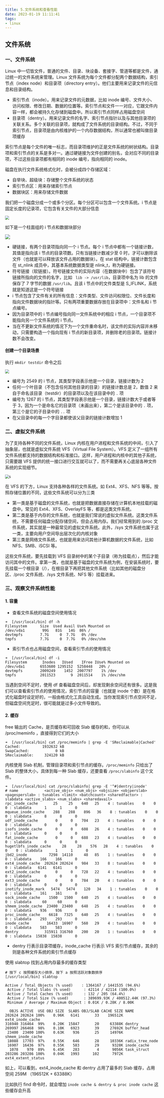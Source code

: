 ```yaml
---
title: 5.文件系统和查看性能
date: 2023-01-19 11:11:41
tags:
- linux
---
```


## 文件系统

### 一、文件系统

Linux 中一切皆文件，普通的文件、目录、块设备、套接字、管道等都是文件，通过统一的文件系统来管理。Linux 文件系统为每个文件都分配两个数据结构，索引节点（index node）和目录项（directory entry）。他们主要用来记录文件的元信息和目录结构。

- 索引节点（inode）。用来记录文件的元数据，比如 inode 编号、文件大小、访问权限、修改日期、数据的位置等。索引节点和文件一一对应，它跟文件内容一样，都会被持久化存储到磁盘中。所以索引节点同样占用磁盘空间
- 目录项（dentry）。用来记录文件的名字、索引节点指针以及与其他目录项的关联关系。多个关联的目录项，就构成了文件系统的目录结构。不过，不同于索引节点，目录项是由内核维护的一个内存数据结构，所以通常也被叫做目录项缓存

索引节点是每个文件的唯一标志，而目录项维护的正是文件系统的树状结构。目录项和索引节点的关系是多对一。通过硬链接为文件创建的别名，会对应不同的目录项，不过这些目录项都有相同的 inode 编号，指向相同的 inode。

磁盘在执行文件系统格式化时，会被分成四个存储区域：

- 自举块、超级块：存储整个文件系统的状态
- 索引节点区：用来存储索引节点
- 数据块区：用来存储文件数据

我们把一个磁盘分成一个或多个分区。每个分区可以包含一个文件系统。i 节点是固定长度的记录项，它包含有关文件的大部分信息

<img src="./image/磁盘分区.jpg" style="zoom:80%;" />

如下是一个柱面组的 i 节点和数据块部分

![](./image/柱面组.jpg)

- 硬链接，有两个目录项指向同一个 i 节点。每个 i 节点中都有一个链接计数，其值是指向该 i 节点的目录项数。只有当链接计数减少至 0 时，才可以删除该文件（也就是可以释放该文件占用的数据块）。在 stat 结构中，链接计数包含在 st_nlink 成员中，其基本系统数据类型是 nlink_t，称为硬链接。
- 符号链接（软链接）。符号链接文件的实际内容（在数据块中）包含了该符号链接所指向的文件的名字，比如 ` lib -> /usr/lib`，目录项中名为 lib 的文件保存了 7 字节的数据 `/usr/lib`。且该 i 节点中的文件类型是 S_IFLINK，系统就是知道这是一个符号链接
- i 节点包含了文件有关的所有信息：文件类型、文件访问权限位、文件长度和指向文件数据块的指针等。只有两项重要数据存放在目录项中：文件名和 i 节点编号。
- 因为目录项中的 i 节点编号指向同一文件系统中的相应 i 节点，一个目录项不能指向另一个文件系统的 i 节点。
- 当在不更新文件系统的情况下为一个文件重命名时，该文件的实际内容并未移动，只需要构造一个指向现有 i 节点的新目录项，并删除老的目录项。链接计数不会改变。

#### 创建一个目录场景

执行 `mkdir testdir` 命令之后

<img src="./image/创建目录.jpg" style="zoom:80%;" />

- 编号为 2549 的 i 节点，其类型字段表示他是一个目录，链接计数为 2
- 任何一个叶目录（不包含任何其他目录的目录）的链接计数总是 2，数值 2 来自于命名该目录（testdir）的目录项以及在该目录中的 `.` 项
- 编号为 1267 的 i 节点，其类型字段表示他是一个目录，链接计数大于或者等于 3，因为一个是命名它的目录项（未画出来），第二个是该目录中的 `.` 项，第三个是它的子目录中的 `..` 项
- 在父目录中的每一个字目录都使该父目录的链接计数增加 1

### 二、虚拟文件系统

为了支持各种不同的文件系统，Linux 内核在用户进程和文件系统的中间，引入了抽象层，也就是虚拟文件系统 VFS（Virtual File System）。VFS 定义了一组所有文件系统都支持的数据结构和标准接口。这样，用户进程和内核中的其他子系统，只需要跟 VFS 提供的统一接口进行交互就可以了，而不需要再关心底层各种文件系统的实现细节。

<img src="./image/虚拟文件系统.png" alt="s" style="zoom:80%;" />

在 VFS 的下方，Linux 支持各种各样的文件系统。如 Ext4、XFS、NFS 等等。按照存储位置的不同，这些文件系统可以分为三类

- 第一类是基于磁盘的文件系统，也就是把数据直接存储在计算机本地挂载的磁盘中。常见的 Ext4、XFS、OverlayFS 等，都是这类文件系统。
- 第二类是基于内存的文件系统，也就是我们常说的虚拟文件系统。这类文件系统，不需要任何磁盘分配存储空间，但会占用内存。我们经常用到的 /proc 文件系统，其实就是一种最常见的虚拟文件系统。此外，/sys 文件系统也属于这一类，主要向用户空间导出层次化的内核对象
- 第三类是网络文件系统，也就是用来访问其他计算机数据的文件系统，比如 NFS、SMB、iSCSI 等。

这些文件系统，要先挂载到 VFS 目录树中的某个子目录（称为挂载点），然后才能访问其中的文件。拿第一类，也就是基于磁盘的文件系统为例，在安装系统时，要先挂载一个根目录（/），在根目录下再把其他文件系统（比如其他的磁盘分区、/proc 文件系统、/sys 文件系统、NFS 等）挂载进来。

### 三、观察文件系统性能

#### 1. 容量

- 查看文件系统的磁盘空间使用情况

```shell
➜  [/usr/local/bin] df -h
Filesystem      Size  Used Avail Use% Mounted on
/dev/vda1        99G   81G   14G  86% /
devtmpfs        7.7G     0  7.7G   0% /dev
tmpfs           7.7G     0  7.7G   0% /dev/shm
```

- 索引节点也占用磁盘空间，查看索引节点的使用情况

```shell
➜  [/usr/local/bin] df -i
Filesystem       Inodes   IUsed    IFree IUse% Mounted on
/dev/vda1       6553600 1295152  5258448   20% /
devtmpfs        2009249    1452  2007797    1% /dev
tmpfs           2011523       9  2011514    1% /dev/shm
```

当遇到空间不足时，使用 df 查看磁盘空间后，却发现剩余空间还有很多。这是我们可以查看索引节点的使用情况，索引节点的容量（也就是 inode 个数）是在格式化磁盘时设定好的，一般由格式化工具自动生成。当你发现索引节点空间不足，但磁盘空间充足时，很可能就是过多小文件导致的。

#### 2. 缓存

free 输出的 Cache，是页缓存和可回收 Slab 缓存的和，你可以从 /proc/meminfo ，直接得到它们的大小

```shell
➜  [/usr/local/bin] cat /proc/meminfo | grep -E 'SReclaimable|Cached'
Cached:          1932632 kB
SwapCached:            0 kB
SReclaimable:     324120 kB
```

内核使用 Slab 机制，管理目录项和索引节点的缓存。`/proc/meminfo` 只给出了 Slab 的整体大小，具体到每一种 Slab 缓存，还要查看 `/proc/slabinfo` 这个文件。

```shell
➜  [/usr/local/bin] cat /proc/slabinfo| grep -E '^#|dentry|inode'
# name            <active_objs> <num_objs> <objsize> <objperslab> <pagesperslab> : tunables <limit> <batchcount> <sharedfactor> : slabdata <active_slabs> <num_slabs> <sharedavail>
rpc_inode_cache       25     25    640   25    4 : tunables    0    0    0 : slabdata      1      1      0
mqueue_inode_cache    288    288    896   36    8 : tunables    0    0    0 : slabdata      8      8      0
udf_inode_cache        0      0    704   23    4 : tunables    0    0    0 : slabdata      0      0      0
isofs_inode_cache      0      0    608   26    4 : tunables    0    0    0 : slabdata      0      0      0
fat_inode_cache        0      0    688   23    4 : tunables    0    0    0 : slabdata      0      0      0
hugetlbfs_inode_cache     28     28    576   28    4 : tunables    0    0    0 : slabdata      1      1      0
jbd2_inode          7298  14110     48   85    1 : tunables    0    0    0 : slabdata    166    166      0
ext4_inode_cache  202624 202624    984   33    8 : tunables    0    0    0 : slabdata   6141   6141      0
ext2_inode_cache       0      0    728   22    4 : tunables    0    0    0 : slabdata      0      0      0
ext3_inode_cache       0      0    784   20    4 : tunables    0    0    0 : slabdata      0      0      0
inotify_inode_mark   5474   5474    120   34    1 : tunables    0    0    0 : slabdata    161    161      0
sock_inode_cache    1500   1500    640   25    4 : tunables    0    0    0 : slabdata     60     60      0
shmem_inode_cache  23400  23400    648   25    4 : tunables    0    0    0 : slabdata    936    936      0
proc_inode_cache    6618   7325    640   25    4 : tunables    0    0    0 : slabdata    293    293      0
inode_cache        16433  16907    560   29    4 : tunables    0    0    0 : slabdata    583    583      0
dentry            315911 316760    200   20    1 : tunables    0    0    0 : slabdata  15838  15838      0
```

- dentry 行表示目录项缓存，inode_cache 行表示 VFS 索引节点缓存，其余的则是各种文件系统的索引节点缓存

使用 slabtop 找到占用内存最多的缓存类型

```shell
# 按下 c 按照缓存大小排序，按下 a 按照活跃对象数排序
[/usr/local/bin] slabtop

Active / Total Objects (% used)    : 1364167 / 1441535 (94.6%)
 Active / Total Slabs (% used)      : 42114 / 42114 (100.0%)
 Active / Total Caches (% used)     : 132 / 205 (64.4%)
 Active / Total Size (% used)       : 389699.93K / 400512.44K (97.3%)
 Minimum / Average / Maximum Object : 0.01K / 0.28K / 8.00K

  OBJS ACTIVE  USE OBJ SIZE  SLABS OBJ/SLAB CACHE SIZE NAME                   
202624 202624 100%    0.96K   6141       33    196512K ext4_inode_cache
316940 316464  99%    0.20K  15847       20     63388K dentry
269997 266468  98%    0.10K   6923       39     27692K buffer_head
 23400  23400 100%    0.63K    936       25     14976K shmem_inode_cache
 18088  17703  97%    0.55K    646       28     10336K radix_tree_node
 16907  16436  97%    0.55K    583       29      9328K inode_cache
  1078    970  89%    6.45K    283        4      9056K task_struct
203286 203286 100%    0.04K   1993      102      7972K ext4_extent_status
```

如上，可以看到，ext4_inode_cache 和 dentry 占用了最多的 Slab 缓存，占用空间 259M （196512K + 63388K）

比如执行 find 命令时，就会增加 `inode cache & dentry & proc inode cache` 这些缓存会升高